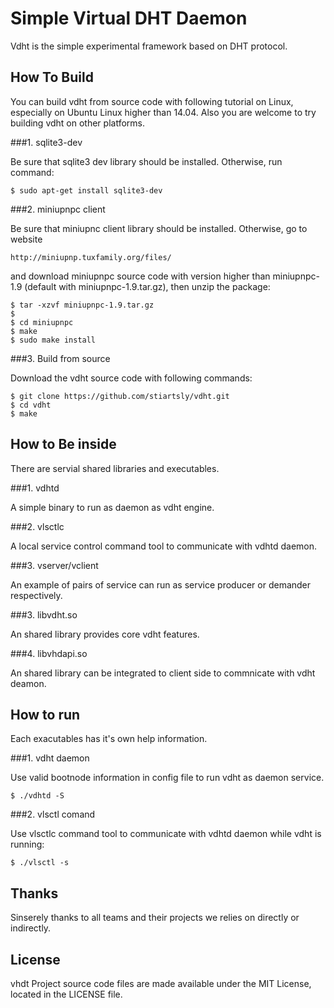 # Simple Virtual DHT Daemon

Vdht is the simple experimental framework based on DHT protocol.

## How To Build

You can build vdht from source code with following tutorial on Linux, especially on Ubuntu Linux higher than 14.04. Also you are welcome to try building vdht on other platforms.

###1. sqlite3-dev 

Be sure that sqlite3 dev library should be installed. Otherwise, run command:

```shell
$ sudo apt-get install sqlite3-dev
```

###2. miniupnpc client

Be sure that miniupnc client library should be installed. Otherwise, go to website 

```
http://miniupnp.tuxfamily.org/files/
```

and download miniupnpc source code with version higher than miniupnpc-1.9 (default with miniupnpc-1.9.tar.gz), then unzip the package:

```shell
$ tar -xzvf miniupnpc-1.9.tar.gz 
$
$ cd miniupnpc
$ make 
$ sudo make install
```

###3. Build from source

Download the vdht source code with following commands:

```shell
$ git clone https://github.com/stiartsly/vdht.git
$ cd vdht
$ make
```

## How to Be inside

There are servial shared libraries and executables.

###1. vdhtd

A simple binary to run as daemon as vdht engine.

###2. vlsctlc

A local service control command tool to communicate with vdhtd daemon.

###3. vserver/vclient

An example of pairs of service can run as service producer or demander respectively.

###3. libvdht.so

An shared library provides core vdht features.

###4. libvhdapi.so

An shared library can be integrated to client side to commnicate with vdht deamon.


## How to run

Each exacutables has it's own help information.

###1. vdht daemon

Use valid bootnode information in config file to run vdht as daemon service.

```shell
$ ./vdhtd -S
```

###2. vlsctl comand

Use vlsctlc command tool to communicate with vdhtd daemon while vdht is running:

```shell
$ ./vlsctl -s
```

## Thanks

Sinserely thanks to all teams and their projects we relies on directly or indirectly.

## License

vhdt Project source code files are made available under the MIT License, located in the LICENSE file.

